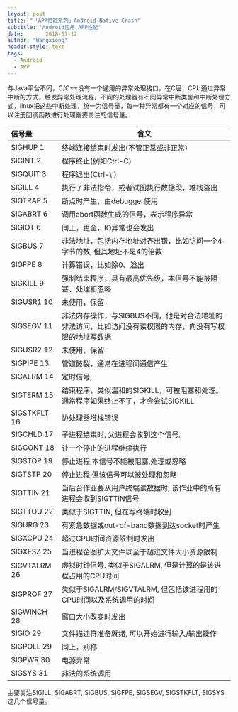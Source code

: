 ```yaml
---
layout: post
title: "「APP性能系列」Android Native Crash"
subtitle: 'Android应用 APP性能'
date:       2018-07-12
author: "Wangxiong"
header-style: text
tags:
  - Android
  - APP
---
```


与Java平台不同，C/C++没有一个通用的异常处理接口，在C层，CPU通过异常中断的方式，触发异常处理流程，不同的处理器有不同异常中断类型和中断处理方式，linux把这些中断处理，统一为信号量，每一种异常都有一个对应的信号，可以注册回调函数进行处理需要关注的信号量。

| 信号量       | 含义                                                         |
| :----------- | ------------------------------------------------------------ |
| SIGHUP 1     | 终端连接结束时发出(不管正常或非正常)                         |
| SIGINT 2     | 程序终止(例如Ctrl-C)                                         |
| SIGQUIT 3    | 程序退出(Ctrl-\ )                                            |
| SIGILL 4     | 执行了非法指令，或者试图执行数据段，堆栈溢出                 |
| SIGTRAP 5    | 断点时产生，由debugger使用                                   |
| SIGABRT 6    | 调用abort函数生成的信号，表示程序异常                        |
| SIGIOT 6     | 同上，更全，IO异常也会发出                                   |
| SIGBUS 7     | 非法地址，包括内存地址对齐出错，比如访问一个4字节的数, 但其地址不是4的倍数 |
| SIGFPE 8     | 计算错误，比如除0、溢出                                      |
| SIGKILL 9    | 强制结束程序，具有最高优先级，本信号不能被阻塞、处理和忽略   |
| SIGUSR1 10   | 未使用，保留                                                 |
| SIGSEGV 11   | 非法内存操作，与SIGBUS不同，他是对合法地址的非法访问，比如访问没有读权限的内存，向没有写权限的地址写数据 |
| SIGUSR2 12   | 未使用，保留                                                 |
| SIGPIPE 13   | 管道破裂，通常在进程间通信产生                               |
| SIGALRM 14   | 定时信号,                                                    |
| SIGTERM 15   | 结束程序，类似温和的SIGKILL，可被阻塞和处理。通常程序如果终止不了，才会尝试SIGKILL |
| SIGSTKFLT 16 | 协处理器堆栈错误                                             |
| SIGCHLD 17   | 子进程结束时, 父进程会收到这个信号。                         |
| SIGCONT 18   | 让一个停止的进程继续执行                                     |
| SIGSTOP 19   | 停止进程,本信号不能被阻塞,处理或忽略                         |
| SIGTSTP 20   | 停止进程,但该信号可以被处理和忽略                            |
| SIGTTIN 21   | 当后台作业要从用户终端读数据时, 该作业中的所有进程会收到SIGTTIN信号 |
| SIGTTOU 22   | 类似于SIGTTIN, 但在写终端时收到                              |
| SIGURG 23    | 有紧急数据或out-of-band数据到达socket时产生                  |
| SIGXCPU 24   | 超过CPU时间资源限制时发出                                    |
| SIGXFSZ 25   | 当进程企图扩大文件以至于超过文件大小资源限制                 |
| SIGVTALRM 26 | 虚拟时钟信号. 类似于SIGALRM, 但是计算的是该进程占用的CPU时间 |
| SIGPROF 27   | 类似于SIGALRM/SIGVTALRM, 但包括该进程用的CPU时间以及系统调用的时间 |
| SIGWINCH 28  | 窗口大小改变时发出                                           |
| SIGIO 29     | 文件描述符准备就绪, 可以开始进行输入/输出操作                |
| SIGPOLL 29   | 同上，别称                                                   |
| SIGPWR 30    | 电源异常                                                     |
| SIGSYS 31    | 非法的系统调用                                               |

主要关注SIGILL, SIGABRT, SIGBUS, SIGFPE, SIGSEGV, SIGSTKFLT, SIGSYS这几个信号量。


